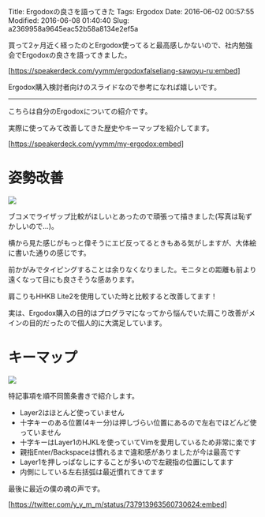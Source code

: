 Title: Ergodoxの良さを語ってきた
Tags: Ergodox
Date: 2016-06-02 00:57:55
Modified: 2016-06-08 01:40:40
Slug: a2369958a9645eac52b58a8134e2ef5a

買って2ヶ月近く経ったのとErgodox使ってると最高感しかないので、社内勉強会でErgodoxの良さを語ってきました。

[https://speakerdeck.com/yymm/ergodoxfalseliang-sawoyu-ru:embed]

Ergodox購入検討者向けのスライドなので参考になれば嬉しいです。

---

こちらは自分のErgodoxについての紹介です。

実際に使ってみて改善してきた歴史やキーマップを紹介してます。

[https://speakerdeck.com/yymm/my-ergodox:embed]

# 姿勢改善

![](https://i.gyazo.com/052adce16c40448e7050cb66be7ab235.png)

ブコメでライザップ比較がほしいとあったので頑張って描きました(写真は恥ずかしいので...)。

横から見た感じがもっと偉そうにエビ反ってるときもある気がしますが、大体絵に書いた通りの感じです。

前かがみでタイピングすることは余りなくなりました。モニタとの距離も前より遠くなって目にも良さそうな感あります。

肩こりもHHKB Lite2を使用していた時と比較すると改善してます！

実は、Ergodox購入の目的はプログラマになってから悩んでいた肩こり改善がメインの目的だったので個人的に大満足しています。

# キーマップ

![](https://i.gyazo.com/eba9eaffa61b7b21b02fc4765895eaab.png)

特記事項を順不同箇条書きで紹介します。

- Layer2はほとんど使っていません
- 十字キーのある位置(4キー分)は押しづらい位置にあるので左右でほどんど使っていません
- 十字キーはLayer1のHJKLを使っていてVimを愛用しているため非常に楽です
- 親指Enter/Backspaceは慣れるまで違和感がありましたが今は最高です
- Layer1を押しっぱなしにすることが多いので左親指の位置にしてます
- 内側にしている左右括弧は最近慣れてきてます

最後に最近の僕の魂の声です。

[https://twitter.com/y_y_m_m/status/737913963560730624:embed]